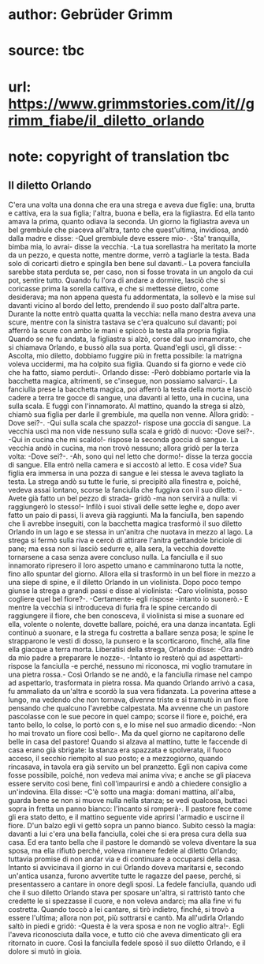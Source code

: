 # author: Gebrüder Grimm
# source: tbc
# url: https://www.grimmstories.com/it//grimm_fiabe/il_diletto_orlando
# note: copyright of translation tbc

## Il diletto Orlando 

C'era una volta una donna che era una strega e aveva due figlie: una,
brutta e cattiva, era la sua figlia; l'altra, buona e bella, era la
figliastra. Ed ella tanto amava la prima, quanto odiava la seconda. Un
giorno la figliastra aveva un bel grembiule che piaceva all'altra,
tanto che quest'ultima, invidiosa, andò dalla madre e disse: -Quel
grembiule deve essere mio-. -Sta' tranquilla, bimba mia, lo avrai-
disse la vecchia. -La tua sorellastra ha meritato la morte da un pezzo,
e questa notte, mentre dorme, verrò a tagliarle la testa. Bada solo di
coricarti dietro e spingila ben bene sul davanti.- La povera fanciulla
sarebbe stata perduta se, per caso, non si fosse trovata in un angolo da
cui pot‚ sentire tutto. Quando fu l'ora di andare a dormire, lasciò che
si coricasse prima la sorella cattiva, e che si mettesse dietro, come
desiderava; ma non appena questa fu addormentata, la sollevò e la mise
sul davanti vicino al bordo del letto, prendendo il suo posto
dall'altra parte. Durante la notte entrò quatta quatta la vecchia:
nella mano destra aveva una scure, mentre con la sinistra tastava se
c'era qualcuno sul davanti; poi afferrò la scure con ambo le mani e
spiccò la testa alla propria figlia. Quando se ne fu andata, la
figliastra si alzò, corse dal suo innamorato, che si chiamava Orlando, e
bussò alla sua porta. Quand'egli uscì, gli disse: -Ascolta, mio
diletto, dobbiamo fuggire più in fretta possibile: la matrigna voleva
uccidermi, ma ha colpito sua figlia. Quando si fa giorno e vede ciò che
ha fatto, siamo perduti-. Orlando disse: -Però dobbiamo portarle via la
bacchetta magica, altrimenti, se c'insegue, non possiamo salvarci-. La
fanciulla prese la bacchetta magica, poi afferrò la testa della morta e
lasciò cadere a terra tre gocce di sangue, una davanti al letto, una in
cucina, una sulla scala. E fuggì con l'innamorato. Al mattino, quando
la strega si alzò, chiamò sua figlia per darle il grembiule, ma quella
non venne. Allora gridò: -Dove sei?-. -Qui sulla scala che spazzo!-
rispose una goccia di sangue. La vecchia uscì ma non vide nessuno sulla
scala e gridò di nuovo: -Dove sei?-. -Qui in cucina che mi scaldo!-
rispose la seconda goccia di sangue. La vecchia andò in cucina, ma non
trovò nessuno; allora gridò per la terza volta: -Dove sei?-. -Ah, sono
qui nel letto che dormo!- disse la terza goccia di sangue. Ella entrò
nella camera e si accostò al letto. E cosa vide? Sua figlia era immersa
in una pozza di sangue e lei stessa le aveva tagliato la testa. La
strega andò su tutte le furie, si precipitò alla finestra e, poiché‚
vedeva assai lontano, scorse la fanciulla che fuggiva con il suo
diletto. -Avete già fatto un bel pezzo di strada- gridò -ma non servirà
a nulla: vi raggiungerò lo stesso!- Infilò i suoi stivali delle sette
leghe e, dopo aver fatto un paio di passi, li aveva già raggiunti. Ma la
fanciulla, ben sapendo che li avrebbe inseguiti, con la bacchetta magica
trasformò il suo diletto Orlando in un lago e se stessa in un'anitra
che nuotava in mezzo al lago. La strega si fermò sulla riva e cercò di
attirare l'anitra gettandole briciole di pane; ma essa non si lasciò
sedurre e, alla sera, la vecchia dovette tornarsene a casa senza avere
concluso nulla. La fanciulla e il suo innamorato ripresero il loro
aspetto umano e camminarono tutta la notte, fino allo spuntar del
giorno. Allora ella si trasformò in un bel fiore in mezzo a una siepe di
spine, e il diletto Orlando in un violinista. Dopo poco tempo giunse la
strega a grandi passi e disse al violinista: -Caro violinista, posso
cogliere quel bel fiore?-. -Certamente- egli rispose -intanto io
suonerò.- E mentre la vecchia si introduceva di furia fra le spine
cercando di raggiungere il fiore, che ben conosceva, il violinista si
mise a suonare ed ella, volente o nolente, dovette ballare, poiché‚ era
una danza incantata. Egli continuò a suonare, e la strega fu costretta a
ballare senza posa; le spine le strapparono le vesti di dosso, la
punsero e la scorticarono, finché‚ alla fine ella giacque a terra morta.
Liberatisi della strega, Orlando disse: -Ora andrò da mio padre a
preparare le nozze-. -Intanto io resterò qui ad aspettarti- rispose la
fanciulla -e perché‚ nessuno mi riconosca, mi voglio tramutare in una
pietra rossa.- Così Orlando se ne andò, e la fanciulla rimase nel campo
ad aspettarlo, trasformata in pietra rossa. Ma quando Orlando arrivò a
casa, fu ammaliato da un'altra e scordò la sua vera fidanzata. La
poverina attese a lungo, ma vedendo che non tornava, divenne triste e si
tramutò in un fiore pensando che qualcuno l'avrebbe calpestata. Ma
avvenne che un pastore pascolasse con le sue pecore in quel campo;
scorse il fiore e, poiché‚ era tanto bello, lo colse, lo portò con s‚ e
lo mise nel suo armadio dicendo: -Non ho mai trovato un fiore così
bello-. Ma da quel giorno ne capitarono delle belle in casa del pastore!
Quando si alzava al mattino, tutte le faccende di casa erano già
sbrigate: la stanza era spazzata e spolverata, il fuoco acceso, il
secchio riempito al suo posto; e a mezzogiorno, quando rincasava, in
tavola era già servito un bel pranzetto. Egli non capiva come fosse
possibile, poiché‚ non vedeva mai anima viva; e anche se gli piaceva
essere servito così bene, finì coll'impaurirsi e andò a chiedere
consiglio a un'indovina. Ella disse: -C'è sotto una magia: domani
mattina, all'alba, guarda bene se non si muove nulla nella stanza; se
vedi qualcosa, buttaci sopra in fretta un panno bianco: l'incanto si
romperà-. Il pastore fece come gli era stato detto, e il mattino
seguente vide aprirsi l'armadio e uscirne il fiore. D'un balzo egli vi
gettò sopra un panno bianco. Subito cessò la magia: davanti a lui c'era
una bella fanciulla, colei che si era presa cura della sua casa. Ed era
tanto bella che il pastore le domandò se voleva diventare la sua sposa,
ma ella rifiutò perché‚ voleva rimanere fedele al diletto Orlando;
tuttavia promise di non andar via e di continuare a occuparsi della
casa. Intanto si avvicinava il giorno in cui Orlando doveva maritarsi e,
secondo un'antica usanza, furono avvertite tutte le ragazze del paese,
perché‚ si presentassero a cantare in onore degli sposi. La fedele
fanciulla, quando udì che il suo diletto Orlando stava per sposare
un'altra, si rattristò tanto che credette le si spezzasse il cuore, e
non voleva andarci; ma alla fine vi fu costretta. Quando toccò a lei
cantare, si tirò indietro, finché‚ si trovò a essere l'ultima; allora
non pot‚ più sottrarsi e cantò. Ma all'udirla Orlando saltò in piedi e
gridò: -Questa è la vera sposa e non ne voglio altra!-. Egli l'aveva
riconosciuta dalla voce, e tutto ciò che aveva dimenticato gli era
ritornato in cuore. Così la fanciulla fedele sposò il suo diletto
Orlando, e il dolore si mutò in gioia.

